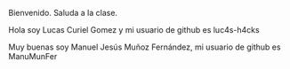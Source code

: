 Bienvenido. Saluda a la clase.

Hola soy Lucas Curiel Gomez y mi usuario de github es luc4s-h4cks

Muy buenas soy Manuel Jesús Muñoz Fernández, mi usuario de github es ManuMunFer
